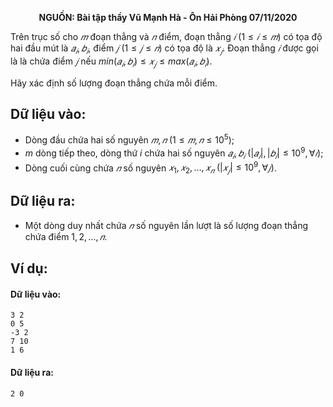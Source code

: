 **<center>NGUỒN: Bài tập thầy Vũ Mạnh Hà - Ôn Hải Phòng 07/11/2020</center>**

Trên trục số cho $𝑚$ đoạn thẳng và $𝑛$ điểm, đoạn thẳng $𝑖\ (1 ≤ 𝑖 ≤ 𝑚)$ có tọa độ hai đầu mút là $𝑎_𝑖, 𝑏_𝑖$, điểm $𝑗\ (1 ≤ 𝑗 ≤ 𝑛)$ có tọa độ là $𝑥_𝑗$. Đoạn thẳng $𝑖$ được gọi là là chứa điểm $𝑗$ nếu $min(𝑎_𝑖, 𝑏_𝑖) ≤ 𝑥_𝑗 ≤ max(𝑎_𝑖, 𝑏_𝑖)$.

Hãy xác định số lượng đoạn thẳng chứa mỗi điểm.

## Dữ liệu vào:
- Dòng đầu chứa hai số nguyên $𝑚, 𝑛\ (1 ≤ 𝑚, 𝑛 ≤ 10^5)$;
- $m$ dòng tiếp theo, dòng thứ $i$ chứa hai số nguyên $𝑎_𝑖, 𝑏_𝑖\ (|𝑎_𝑖|, |𝑏_𝑖| ≤ 10^9, ∀𝑖)$;
- Dòng cuối cùng chứa $𝑛$ số nguyên $𝑥_1, 𝑥_2, … , 𝑥_𝑛\ (|𝑥_𝑗| ≤ 10^9, ∀𝑗)$.

## Dữ liệu ra:
- Một dòng duy nhất chứa $𝑛$ số nguyên lần lượt là số lượng đoạn thẳng chứa điểm $1,2, … , 𝑛$.

## Ví dụ:
#### Dữ liệu vào:
```
3 2
0 5
-3 2
7 10
1 6
```

#### Dữ liệu ra:
```
2 0
```